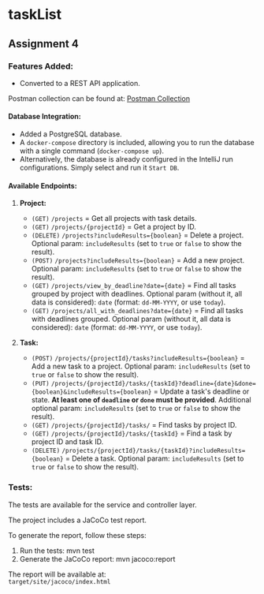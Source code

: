 # taskList

## Assignment 4

### Features Added:

- Converted to a REST API application.

Postman collection can be found at: [Postman Collection](https://www.postman.com/payload-geoscientist-32253328/jennifer-ortec/collection/tkpuklj/project-tasklist?action=share&creator=26131816)

#### Database Integration:

- Added a PostgreSQL database.
- A `docker-compose` directory is included, allowing you to run the database with a single command (`docker-compose up`).
- Alternatively, the database is already configured in the IntelliJ run configurations. Simply select and run it `Start DB`.

#### Available Endpoints:

1. **Project:**

   - `(GET)` `/projects` = Get all projects with task details.
   - `(GET)` `/projects/{projectId}` = Get a project by ID.
   - `(DELETE)` `/projects?includeResults={boolean}` = Delete a project. Optional param: `includeResults` (set to `true` or `false` to show the result).
   - `(POST)` `/projects?includeResults={boolean}` = Add a new project. Optional param: `includeResults` (set to `true` or `false` to show the result).
   - `(GET)` `/projects/view_by_deadline?date={date}` = Find all tasks grouped by project with deadlines. Optional param (without it, all data is considered): `date` (format: `dd-MM-YYYY`, or use `today`).
   - `(GET)` `/projects/all_with_deadlines?date={date}` = Find all tasks with deadlines grouped. Optional param (without it, all data is considered): `date` (format: `dd-MM-YYYY`, or use `today`).

2. **Task:**
   - `(POST)` `/projects/{projectId}/tasks?includeResults={boolean}` = Add a new task to a project. Optional param: `includeResults` (set to `true` or `false` to show the result).
   - `(PUT)` `/projects/{projectId}/tasks/{taskId}?deadline={date}&done={boolean}&includeResults={boolean}` = Update a task's deadline or state. **At least one of `deadline` or `done` must be provided**. Additional optional param: `includeResults` (set to `true` or `false` to show the result).
   - `(GET)` `/projects/{projectId}/tasks/` = Find tasks by project ID.
   - `(GET)` `/projects/{projectId}/tasks/{taskId}` = Find a task by project ID and task ID.
   - `(DELETE)` `/projects/{projectId}/tasks/{taskId}?includeResults={boolean}` = Delete a task. Optional param: `includeResults` (set to `true` or `false` to show the result).

### Tests:

The tests are available for the service and controller layer.

The project includes a JaCoCo test report.

To generate the report, follow these steps:

1. Run the tests: mvn test
2. Generate the JaCoCo report: mvn jacoco:report

The report will be available at:  
`target/site/jacoco/index.html`
